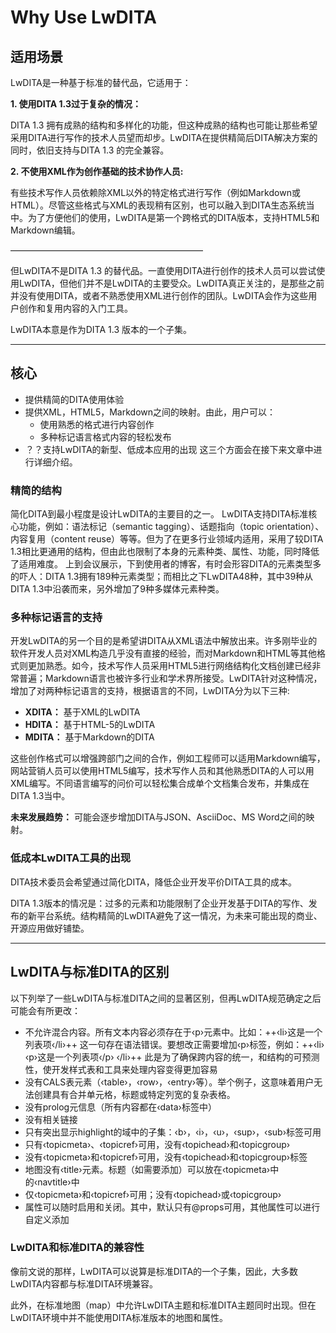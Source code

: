 # Why Use LwDITA

## 适用场景

LwDITA是一种基于标准的替代品，它适用于：

**1. 使用DITA 1.3过于复杂的情况：**

DITA 1.3 拥有成熟的结构和多样化的功能，但这种成熟的结构也可能让那些希望采用DITA进行写作的技术人员望而却步。LwDITA在提供精简后DITA解决方案的同时，依旧支持与DITA 1.3 的完全兼容。

**2. 不使用XML作为创作基础的技术协作人员:**

有些技术写作人员依赖除XML以外的特定格式进行写作（例如Markdown或HTML）。尽管这些格式与XML的表现稍有区别，也可以融入到DITA生态系统当中。为了方便他们的使用，LwDITA是第一个跨格式的DITA版本，支持HTML5和Markdown编辑。

——————————————————————

但LwDITA不是DITA 1.3 的替代品。一直使用DITA进行创作的技术人员可以尝试使用LwDITA，但他们并不是LwDITA的主要受众。LwDITA真正关注的，是那些之前并没有使用DITA，或者不熟悉使用XML进行创作的团队。LwDITA会作为这些用户创作和复用内容的入门工具。

LwDITA本意是作为DITA 1.3 版本的一个子集。

---

## 核心

- 提供精简的DITA使用体验
- 提供XML，HTML5，Markdown之间的映射。由此，用户可以：
  - 使用熟悉的格式进行内容创作
  - 多种标记语言格式内容的轻松发布
- ？？支持LwDITA的新型、低成本应用的出现
这三个方面会在接下来文章中进行详细介绍。

### 精简的结构

简化DITA到最小程度是设计LwDITA的主要目的之一。
LwDITA支持DITA标准核心功能，例如：语法标记（semantic tagging）、话题指向（topic orientation）、内容复用（content reuse）等等。但为了在更多行业领域内适用，采用了较DITA 1.3相比更通用的结构，但由此也限制了本身的元素种类、属性、功能，同时降低了适用难度。
上到会议展示，下到使用者的博客，有时会形容DITA的元素类型多的吓人：DITA 1.3拥有189种元素类型；而相比之下LwDITA48种，其中39种从DITA 1.3中沿袭而来，另外增加了9种多媒体元素种类。

### 多种标记语言的支持

开发LwDITA的另一个目的是希望讲DITA从XML语法中解放出来。许多刚毕业的软件开发人员对XML构造几乎没有直接的经验，而对Markdown和HTML等其他格式则更加熟悉。如今，技术写作人员采用HTML5进行网络结构化文档创建已经非常普遍；Markdown语言也被许多行业和学术界所接受。LwDITA针对这种情况，增加了对两种标记语言的支持，根据语言的不同，LwDITA分为以下三种:

- **XDITA：** 基于XML的LwDITA
- **HDITA：** 基于HTML-5的LwDITA
- **MDITA：** 基于Markdown的DITA

这些创作格式可以增强跨部门之间的合作，例如工程师可以适用Markdown编写，网站营销人员可以使用HTML5编写，技术写作人员和其他熟悉DITA的人可以用XML编写。不同语言编写的问价可以轻松集合成单个文档集合发布，并集成在DITA 1.3当中。

**未来发展趋势：** 可能会逐步增加DITA与JSON、AsciiDoc、MS Word之间的映射。

### 低成本LwDITA工具的出现

DITA技术委员会希望通过简化DITA，降低企业开发平价DITA工具的成本。

DITA 1.3版本的情况是：过多的元素和功能限制了企业开发基于DITA的写作、发布的新平台系统。结构精简的LwDITA避免了这一情况，为未来可能出现的商业、开源应用做好铺垫。

---

## LwDITA与标准DITA的区别

以下列举了一些LwDITA与标准DITA之间的显著区别，但再LwDITA规范确定之后可能会有所更改：

- 不允许混合内容。所有文本内容必须存在于‹p›元素中。比如：++‹li›这是一个列表项‹/li›++ 这一句存在语法错误。要想改正需要增加‹p›标签，例如：++‹li› ‹p›这是一个列表项‹/p› ‹/li›++ 此是为了确保跨内容的统一，和结构的可预测性，使开发样式表和工具来处理内容变得更加容易
- 没有CALS表元素（‹table›，‹row›，‹entry›等）。举个例子，这意味着用户无法创建具有合并单元格，标题或特定列宽的复杂表格。
- 没有prolog元信息（所有内容都在‹data›标签中）
- 没有相关链接
- 只有突出显示highlight的域中的子集：‹b›，‹i›，‹u›，‹sup›，‹sub›标签可用
- 只有‹topicmeta›、‹topicref›可用，没有‹topichead›和‹topicgroup›
- 没有‹topicmeta›和‹topicref›可用，没有‹topichead›和‹topicgroup›标签
- 地图没有‹title›元素。标题（如需要添加）可以放在‹topicmeta›中的‹navtitle›中
- 仅‹topicmeta›和‹topicref›可用；没有‹topichead›或‹topicgroup›
- 属性可以随时启用和关闭。其中，默认只有@props可用，其他属性可以进行自定义添加

### LwDITA和标准DITA的兼容性

像前文说的那样，LwDITA可以说算是标准DITA的一个子集，因此，大多数LwDITA内容都与标准DITA环境兼容。

此外，在标准地图（map）中允许LwDITA主题和标准DITA主题同时出现。但在LwDITA环境中并不能使用DITA标准版本的地图和属性。
